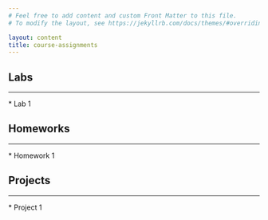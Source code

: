 ```yaml
---
# Feel free to add content and custom Front Matter to this file.
# To modify the layout, see https://jekyllrb.com/docs/themes/#overriding-theme-defaults

layout: content
title: course-assignments
---
```


## Labs
<hr/>
* Lab 1

## Homeworks
<hr/>
* Homework 1

## Projects
<hr/>
* Project 1